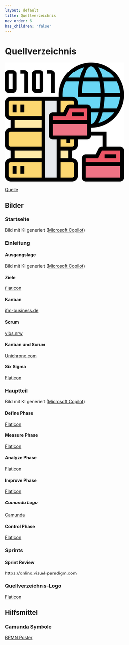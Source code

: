 ```yaml
---
layout: default
title: Quellverzeichnis
nav_order: 6
has_children: "false"
---
```

# Quellverzeichnis

![Quellverzeichnis](../../ressources/images/quellverzeichnis.png)

[Quelle](#Quellverzeichnis-Logo)

## Bilder

### Startseite
Bild mit KI generiert (<a href="https://copilot.cloud.microsoft/" target="_blank">Microsoft Copilot</a>) 

### Einleitung

#### Ausgangslage
Bild mit KI generiert (<a href="https://copilot.cloud.microsoft/" target="_blank">Microsoft Copilot</a>)
#### Ziele
<a href="https://www.flaticon.com/free-icon/goals_10605945?term=goal&related_id=10605945" target="_blank">Flaticon</a> 
#### Kanban
<a href="https://ifm-business.de/aktuelles/business-news/kanban-prozesse-visualisieren-und-verbessern.html" target="_blank">ifm-business.de</a> 
#### Scrum
<a href="https://vlbs.nrw/event/scrum-agiles-lernen/" target="_blank">vlbs.nrw</a> 
#### Kanban und Scrum 
<a href="https://unichrone.com/blog/agile/kanban-vs-scrum/" target="_blank">Unichrone.com</a>
#### Six Sigma
<a href="https://www.flaticon.com/free-icon/methodology_13063040?term=six+sigma&page=1&position=36&origin=search&related_id=13063040" target="_blank">Flaticon</a> 

### Hauptteil
Bild mit KI generiert (<a href="https://copilot.cloud.microsoft/" target="_blank">Microsoft Copilot</a>) 
#### Define Phase
<a href="https://www.flaticon.com/free-icon/define_12642154?term=define&page=1&position=47&origin=search&related_id=12642154" target="_blank">Flaticon</a>
#### Measure Phase
<a href="https://www.flaticon.com/free-icon/lean_9464400?term=measure+process&related_id=9464400" target="_blank">Flaticon</a>
#### Analyze Phase
<a href="https://www.flaticon.com/free-icon/analysis_18517653?term=evaluation+and+analysis&page=1&position=55&origin=search&related_id=18517653" target="_blank">Flaticon</a>
#### Improve Phase 
<a href="https://www.flaticon.com/free-icon/improvement_3930474?term=improve&related_id=3930474" target="_blank">Flaticon</a>
##### Camunda Logo
<a href="https://camunda.com/brand/" target="_blank">Camunda</a>
#### Control Phase
<a href="https://www.flaticon.com/free-icon/security_6310151?term=control&page=1&position=6&origin=search&related_id=6310151" target="_blank">Flaticon</a>


### Sprints

#### Sprint Review
<a href="https://online.visual-paradigm.com/de/illustrations/templates/agile-illustration/sprint-review/" target="_blank">https://online.visual-paradigm.com</a>


### Quellverzeichnis-Logo
<a href="https://www.flaticon.com/free-icon/data-source_5865926?term=source&related_id=5865926" target="_blank">Flaticon</a> 


## Hilfsmittel



### Camunda Symbole
<a href="https://bpm-conference.org/assets/docs/bpmn-poster/BPMN2_0_Poster_DE.pdf" target="_blank">BPMN Poster</a>
